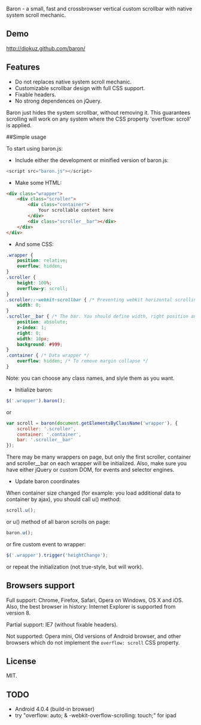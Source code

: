 Baron - a small, fast and crossbrowser vertical custom scrollbar with native system scroll mechanic.

## Demo

http://diokuz.github.com/baron/

## Features

- Do not replaces native system scroll mechanic.
- Customizable scrollbar design with full CSS support.
- Fixable headers.
- No strong dependences on jQuery.

Baron just hides the system scrollbar, without removing it. This guarantees scrolling will work on any system where the CSS property 'overflow: scroll' is applied.

##Simple usage

To start using baron.js:

* Include either the development or minified version of baron.js:

```js
<script src="baron.js"></script>
```

* Make some HTML:

```html
<div class="wrapper">
    <div class="scroller">
        <div class="container">
        	Your scrollable content here
        </div>
        <div class="scroller__bar"></div>
    </div>
</div>
```

* And some CSS:

```css
.wrapper {
    position: relative;
    overflow: hidden;
}
.scroller {
    height: 100%;
    overflow-y: scroll;
}
.scroller::-webkit-scrollbar { /* Preventing webkit horizontal scrolling bug */
    width: 0;
}
.scroller__bar { /* The bar. You should define width, right position and background */
    position: absolute;    
    z-index: 1;
    right: 0;
    width: 10px;
    background: #999;
}
.container { /* Data wrapper */
    overflow: hidden; /* To remove margin collapse */
}
```

Note: you can choose any class names, and slyle them as you want.

* Initialize baron:

```js
$('.wrapper').baron();
```

or

```js
var scroll = baron(document.getElementsByClassName('wrapper'), {
    scroller: '.scroller',
    container: '.container',
    bar: '.scroller__bar'
});
```

There may be many wrappers on page, but only the first scroller, container and scroller__bar on each wrapper will be initialized. Also, make sure you have either jQuery or custom DOM, for events and selector engines.

* Update baron coordinates

When container size changed (for example: you load additional data to container by ajax), you should call u() method:

```js
scroll.u();
```

or u() method of all baron scrolls on page:

```js
baron.u();
```

or fire custom event to wrapper:

```js
$('.wrapper').trigger('heightChange');
```

or repeat the initialization (not true-style, but will work).

## Browsers support

Full support: Chrome, Firefox, Safari, Opera on Windows, OS X and iOS. Also, the best browser in history: Internet Explorer is supported from version 8.

Partial support: IE7 (without fixable headers).

Not supported: Opera mini, Old versions of Android browser, and other browsers which do not implement the `overflow: scroll` CSS property.

## License

MIT.

## TODO

- Android 4.0.4 (build-in browser)
- try "overflow: auto; & -webkit-overflow-scrolling: touch;" for ipad